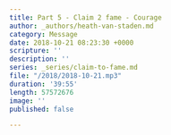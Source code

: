 ```yaml
---
title: Part 5 - Claim 2 fame - Courage
author: _authors/heath-van-staden.md
category: Message
date: 2018-10-21 08:23:30 +0000
scripture: ''
description: ''
series: _series/claim-to-fame.md
file: "/2018/2018-10-21.mp3"
duration: '39:55'
length: 57572676
image: ''
published: false

---
```

